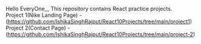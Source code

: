 Hello EveryOne,,, This repository contains React practice projects.
<br>
Project 1(Nike Landing Page) - (https://github.com/IshikaSinghRajput/React10Projects/tree/main/project1)
<br>
Project 2(Contact Page) - (https://github.com/IshikaSinghRajput/React10Projects/tree/main/project-2)
